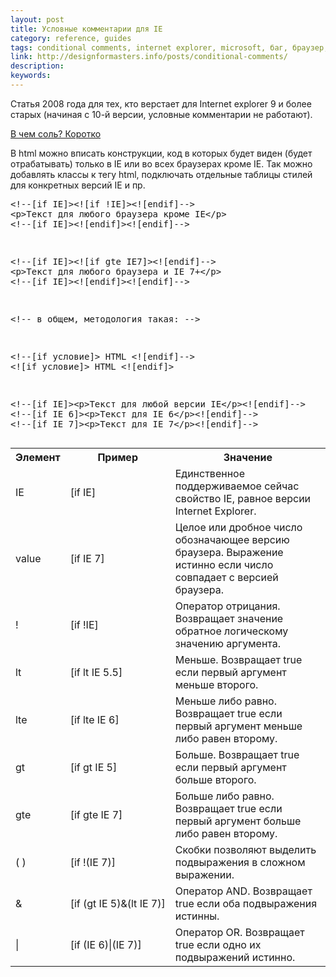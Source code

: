 ```yaml
---
layout: post
title: Условные комментарии для IE
category: reference, guides
tags: conditional comments, internet explorer, microsoft, баг, браузер, условные комментарии, хак
link: http://designformasters.info/posts/conditional-comments/
description:
keywords:
---
```


<p>Статья 2008 года для тех, кто верстает для Internet explorer 9 и более старых (начиная с 10-й версии, условные комментарии не работают).</p>
<div class="panel panel-code"><div class="panel-heading"><p class="panel-title"><a href="#collapse_64" data-toggle="collapse" class="local-link">В чем соль? Коротко
</a></p></div><div class="panel-collapse collapse" id="collapse_64"><div class="panel-body">
<p>В html можно вписать конструкции, код в которых будет виден (будет отрабатывать) только в IE или во всех браузерах кроме IE. Так можно добавлять классы к тегу html, подключать отдельные таблицы стилей для конкретных версий IE и пр.</p>
<pre>&lt;!--[if IE]&gt;&lt;![if !IE]&gt;&lt;![endif]--&gt; <br style="clear:both">&lt;p&gt;Текст для любого браузера кроме IE&lt;/p&gt; <br style="clear:both">&lt;!--[if IE]&gt;&lt;![endif]&gt;&lt;![endif]--&gt;</p>
<p>&lt;!--[if IE]&gt;&lt;![if gte IE7]&gt;&lt;![endif]--&gt; <br style="clear:both">&lt;p&gt;Текст для любого браузера и IE 7+&lt;/p&gt; <br style="clear:both">&lt;!--[if IE]&gt;&lt;![endif]&gt;&lt;![endif]--&gt;</p>
<p>&lt;!-- в общем, методология такая: --&gt;</p>
<p>&lt;!--[if условие]&gt; HTML &lt;![endif]--&gt; <br style="clear:both">&lt;![if условие]&gt; HTML &lt;![endif]&gt;</p>
<p>&lt;!--[if IE]&gt;&lt;p&gt;Текст для любой версии IE&lt;/p&gt;&lt;![endif]--&gt; <br style="clear:both">&lt;!--[if IE 6]&gt;&lt;p&gt;Текст для IE 6&lt;/p&gt;&lt;![endif]--&gt; <br style="clear:both">&lt;!--[if IE 7]&gt;&lt;p&gt;Текст для IE 7&lt;/p&gt;&lt;![endif]--&gt;</pre>
<table class="table  table-bordered  table-responsive">
<tbody><tr><th >Элемент</th><th >Пример</th><th style="text-align: center;">Значение</th></tr>
<tr><td >IE</td><td >[if IE]</td><td>Единственное поддерживаемое сейчас свойство IE, равное версии Internet Explorer.</td></tr>
<tr><td >value</td><td >[if IE 7]</td><td>Целое или дробное число обозначающее версию браузера. Выражение истинно если число совпадает с версией браузера. </td></tr>
<tr><td >!</td><td >[if !IE]</td><td>Оператор отрицания. Возвращает значение обратное логическому значению аргумента.</td></tr>
<tr><td >lt</td><td >[if lt IE 5.5]</td><td>Меньше. Возвращает true если первый аргумент меньше второго.</td></tr>
<tr><td >lte</td><td >[if lte IE 6]</td><td>Меньше либо равно. Возвращает true если первый аргумент меньше либо равен второму.</td></tr>
<tr><td >gt</td><td >[if gt IE 5]</td><td>Больше. Возвращает true если первый аргумент больше второго.</td></tr>
<tr><td >gte</td><td >[if gte IE 7]</td><td>Больше либо равно. Возвращает true если первый аргумент больше либо равен второму.</td></tr>
<tr><td >( )</td><td >[if !(IE 7)]</td><td>Скобки позволяют выделить подвыражения в сложном выражении. </td></tr>
<tr><td >&</td><td ><span style="white-space:nowrap;">[if (gt IE 5)&(lt IE 7)]</span></td><td>Оператор AND. Возвращает true если оба подвыражения истинны.</td></tr>
<tr><td >|</td><td >[if (IE 6)|(IE 7)]</td><td>Оператор OR. Возвращает true если одно их подвыражений истинно.</td></tr>
</tbody></table>
</div></div></div>
